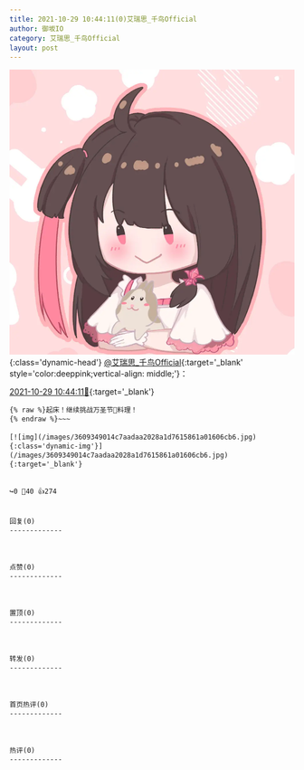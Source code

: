 ```yaml
---
title: 2021-10-29 10:44:11(0)艾瑞思_千鸟Official
author: 御坂IO
category: 艾瑞思_千鸟Official
layout: post
---
```


![img](/images/7e08840c56f251de28bdf766b647bd5fe9a5d50a.jpg){:class='dynamic-head'}
[@艾瑞思_千鸟Official](https://space.bilibili.com/1090010845/dynamic){:target='_blank' style='color:deeppink;vertical-align: middle;'}：

[2021-10-29 10:44:11🔗](https://t.bilibili.com/586851665475968163){:target='_blank'}

~~~
{% raw %}起床！继续挑战万圣节🎃料理！
{% endraw %}~~~

[![img](/images/3609349014c7aadaa2028a1d7615861a01606cb6.jpg){:class='dynamic-img'}](/images/3609349014c7aadaa2028a1d7615861a01606cb6.jpg){:target='_blank'}


↪️0 💬40 👍274


回复(0)
-------------



点赞(0)
-------------



置顶(0)
-------------



转发(0)
-------------



首页热评(0)
-------------



热评(0)
-------------



